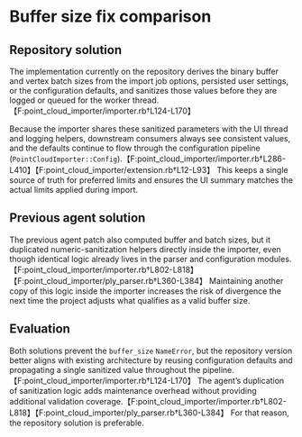 # Buffer size fix comparison

## Repository solution
The implementation currently on the repository derives the binary buffer and vertex batch sizes from the import job options, persisted user settings, or the configuration defaults, and sanitizes those values before they are logged or queued for the worker thread.【F:point_cloud_importer/importer.rb†L124-L170】

Because the importer shares these sanitized parameters with the UI thread and logging helpers, downstream consumers always see consistent values, and the defaults continue to flow through the configuration pipeline (`PointCloudImporter::Config`).【F:point_cloud_importer/importer.rb†L286-L410】【F:point_cloud_importer/extension.rb†L12-L93】 This keeps a single source of truth for preferred limits and ensures the UI summary matches the actual limits applied during import.

## Previous agent solution
The previous agent patch also computed buffer and batch sizes, but it duplicated numeric-sanitization helpers directly inside the importer, even though identical logic already lives in the parser and configuration modules.【F:point_cloud_importer/importer.rb†L802-L818】【F:point_cloud_importer/ply_parser.rb†L360-L384】 Maintaining another copy of this logic inside the importer increases the risk of divergence the next time the project adjusts what qualifies as a valid buffer size.

## Evaluation
Both solutions prevent the `buffer_size` `NameError`, but the repository version better aligns with existing architecture by reusing configuration defaults and propagating a single sanitized value throughout the pipeline.【F:point_cloud_importer/importer.rb†L124-L170】 The agent’s duplication of sanitization logic adds maintenance overhead without providing additional validation coverage.【F:point_cloud_importer/importer.rb†L802-L818】【F:point_cloud_importer/ply_parser.rb†L360-L384】 For that reason, the repository solution is preferable.
